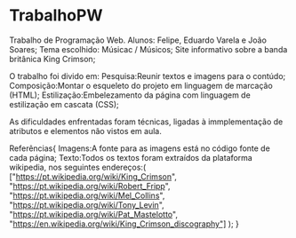# TrabalhoPW
Trabalho de Programação Web.
Alunos: Felipe, Eduardo Varela e João Soares;
Tema escolhido: Músicac / Músicos; 
Site informativo sobre a banda britânica King Crimson;

O trabalho foi divido em:
Pesquisa:Reunir textos e imagens para o contúdo;
Composição:Montar o esqueleto do projeto em linguagem de marcação (HTML);
Estilização:Embelezamento da página com linguagem de estilização em cascata (CSS);

As dificuldades enfrentadas foram técnicas, ligadas à immplementação de atributos e elementos não vistos em aula.

Referências{
  Imagens:A fonte para as imagens está no código fonte de cada página;
  Texto:Todos os textos foram extraídos da plataforma wikipedia, nos seguintes endereços:(
  ["https://pt.wikipedia.org/wiki/King_Crimson", "https://pt.wikipedia.org/wiki/Robert_Fripp", "https://pt.wikipedia.org/wiki/Mel_Collins", "https://pt.wikipedia.org/wiki/Tony_Levin", 
  "https://pt.wikipedia.org/wiki/Pat_Mastelotto", "https://en.wikipedia.org/wiki/King_Crimson_discography"]
  );
}

